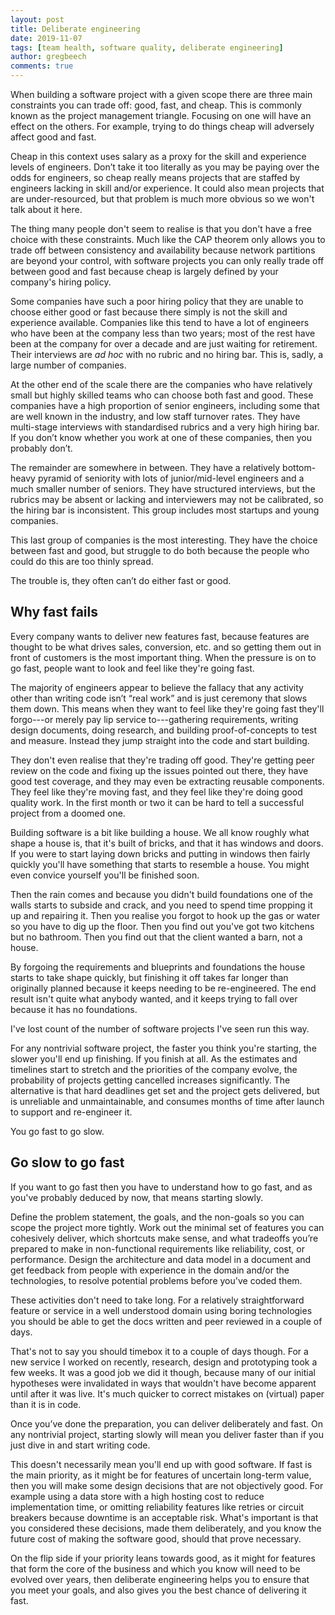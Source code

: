```yaml
---
layout: post
title: Deliberate engineering
date: 2019-11-07
tags: [team health, software quality, deliberate engineering]
author: gregbeech
comments: true
---
```


When building a software project with a given scope there are three main constraints you can trade off: good, fast, and cheap. This is commonly known as the project management triangle. Focusing on one will have an effect on the others. For example, trying to do things cheap will adversely affect good and fast.

Cheap in this context uses salary as a proxy for the skill and experience levels of engineers. Don’t take it too literally as you may be paying over the odds for engineers, so cheap really means projects that are staffed by engineers lacking in skill and/or experience. It could also mean projects that are under-resourced, but that problem is much more obvious so we won't talk about it here.

The thing many people don't seem to realise is that you don't have a free choice with these constraints. Much like the CAP theorem only allows you to trade off between consistency and availability because network partitions are beyond your control, with software projects you can only really trade off between good and fast because cheap is largely defined by your company's hiring policy.

Some companies have such a poor hiring policy that they are unable to choose either good or fast because there simply is not the skill and experience available. Companies like this tend to have a lot of engineers who have been at the company less than two years; most of the rest have been at the company for over a decade and are just waiting for retirement. Their interviews are _ad hoc_ with no rubric and no hiring bar. This is, sadly, a large number of companies.

At the other end of the scale there are the companies who have relatively small but highly skilled teams who can choose both fast and good. These companies have a high proportion of senior engineers, including some that are well known in the industry, and low staff turnover rates. They have multi-stage interviews with standardised rubrics and a very high hiring bar. If you don’t know whether you work at one of these companies, then you probably don’t.

The remainder are somewhere in between. They have a relatively bottom-heavy pyramid of seniority with lots of junior/mid-level engineers and a much smaller number of seniors. They have structured interviews, but the rubrics may be absent or lacking and interviewers may not be calibrated, so the hiring bar is inconsistent. This group includes most startups and young companies.

This last group of companies is the most interesting. They have the choice between fast and good, but struggle to do both because the people who could do this are too thinly spread.

The trouble is, they often can’t do either fast or good.

## Why fast fails

Every company wants to deliver new features fast, because features are thought to be what drives sales, conversion, etc. and so getting them out in front of customers is the most important thing. When the pressure is on to go fast, people want to look and feel like they're going fast.

The majority of engineers appear to believe the fallacy that any activity other than writing code isn’t “real work” and is just ceremony that slows them down. This means when they want to feel like they're going fast they'll forgo---or merely pay lip service to---gathering requirements, writing design documents, doing research, and building proof-of-concepts to test and measure. Instead they jump straight into the code and start building.

They don't even realise that they're trading off good. They're getting peer review on the code and fixing up the issues pointed out there, they have good test coverage, and they may even be extracting reusable components. They feel like they're moving fast, and they feel like they're doing good quality work. In the first month or two it can be hard to tell a successful project from a doomed one.

Building software is a bit like building a house. We all know roughly what shape a house is, that it's built of bricks, and that it has windows and doors. If you were to start laying down bricks and putting in windows then fairly quickly you'll have something that starts to resemble a house. You might even convice yourself you'll be finished soon.

Then the rain comes and because you didn't build foundations one of the walls starts to subside and crack, and you need to spend time propping it up and repairing it. Then you realise you forgot to hook up the gas or water so you have to dig up the floor. Then you find out you've got two kitchens but no bathroom. Then you find out that the client wanted a barn, not a house.

By forgoing the requirements and blueprints and foundations the house starts to take shape quickly, but finishing it off takes far longer than originally planned because it keeps needing to be re-engineered. The end result isn't quite what anybody wanted, and it keeps trying to fall over because it has no foundations.

I've lost count of the number of software projects I've seen run this way.

For any nontrivial software project, the faster you think you're starting, the slower you'll end up finishing. If you finish at all. As the estimates and timelines start to stretch and the priorities of the company evolve, the probability of projects getting cancelled increases significantly. The alternative is that hard deadlines get set and the project gets delivered, but is unreliable and unmaintainable, and consumes months of time after launch to support and re-engineer it.

You go fast to go slow.

## Go slow to go fast

If you want to go fast then you have to understand how to go fast, and as you've probably deduced by now, that means starting slowly.

Define the problem statement, the goals, and the non-goals so you can scope the project more tightly. Work out the minimal set of features you can cohesively deliver, which shortcuts make sense, and what tradeoffs you’re prepared to make in non-functional requirements like reliability, cost, or performance. Design the architecture and data model in a document and get feedback from people with experience in the domain and/or the technologies, to resolve potential problems before you've coded them.

These activities don't need to take long. For a relatively straightforward feature or service in a well understood domain using boring technologies you should be able to get the docs written and peer reviewed in a couple of days.

That's not to say you should timebox it to a couple of days though. For a new service I worked on recently, research, design and prototyping took a few weeks. It was a good job we did it though, because many of our initial hypotheses were invalidated in ways that wouldn't have become apparent until after it was live. It's much quicker to correct mistakes on (virtual) paper than it is in code.

Once you’ve done the preparation, you can deliver deliberately and fast. On any nontrivial project, starting slowly will mean you deliver faster than if you just dive in and start writing code.

This doesn't necessarily mean you'll end up with good software. If fast is the main priority, as it might be for features of uncertain long-term value, then you will make some design decisions that are not objectively good. For example using a data store with a high hosting cost to reduce implementation time, or omitting reliability features like retries or circuit breakers because downtime is an acceptable risk. What's important is that you considered these decisions, made them deliberately, and you know the future cost of making the software good, should that prove necessary.

On the flip side if your priority leans towards good, as it might for features that form the core of the business and which you know will need to be evolved over years, then deliberate engineering helps you to ensure that you meet your goals, and also gives you the best chance of delivering it fast.
